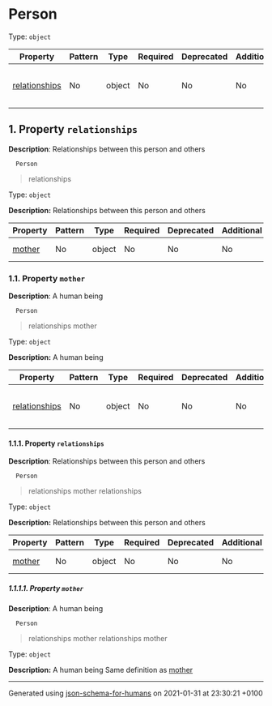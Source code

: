 # Person

Type: `object`

| Property | Pattern | Type | Required | Deprecated | Additional | Description |
| -------- | ------- | ---- | -------- | ---------- | ---------- | ----------- |
| [relationships](#relationships)|No|object|No|No| No|Relationships between this person and others|

## <a name="relationships"></a> 1. Property `relationships`

**Description**:  Relationships between this person and others

      Person
 >   relationships

Type: `object`

**Description:** Relationships between this person and others

| Property | Pattern | Type | Required | Deprecated | Additional | Description |
| -------- | ------- | ---- | -------- | ---------- | ---------- | ----------- |
| [mother](#relationships_mother)|No|object|No|No| No|A human being|

### <a name="relationships_mother"></a> 1.1. Property `mother`

**Description**:  A human being

      Person
 >   relationships
 >   mother

Type: `object`

**Description:** A human being

| Property | Pattern | Type | Required | Deprecated | Additional | Description |
| -------- | ------- | ---- | -------- | ---------- | ---------- | ----------- |
| [relationships](#relationships_mother_relationships)|No|object|No|No| No|Relationships between this person and others|

#### <a name="relationships_mother_relationships"></a> 1.1.1. Property `relationships`

**Description**:  Relationships between this person and others

      Person
 >   relationships
 >   mother
 >   relationships

Type: `object`

**Description:** Relationships between this person and others

| Property | Pattern | Type | Required | Deprecated | Additional | Description |
| -------- | ------- | ---- | -------- | ---------- | ---------- | ----------- |
| [mother](#relationships_mother_relationships_mother)|No|object|No|No| No|A human being|

##### <a name="relationships_mother_relationships_mother"></a> 1.1.1.1. Property `mother`

**Description**:  A human being

      Person
 >   relationships
 >   mother
 >   relationships
 >   mother

Type: `object`

**Description:** A human being
        Same definition as [mother](#relationships_mother)

----------------------------------------------------------------------------------------------------------------------------
Generated using [json-schema-for-humans](https://github.com/coveooss/json-schema-for-humans) on 2021-01-31 at 23:30:21 +0100